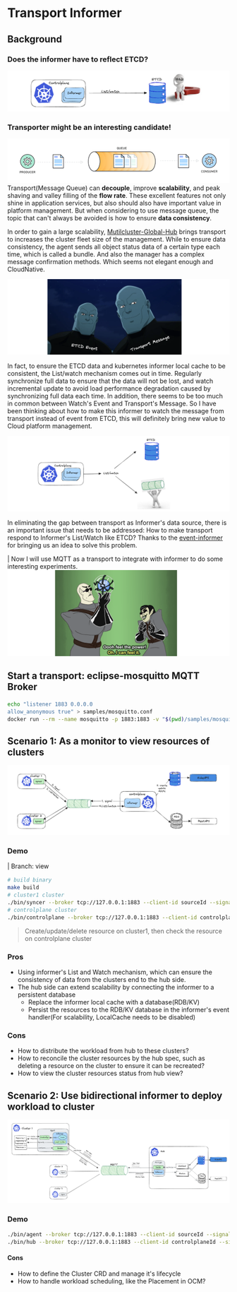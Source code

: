 # Transport Informer

## Background
### Does the informer have to reflect ETCD? 
![001](./docs/images/001.png)
### Transporter might be an interesting candidate!

![message queue](./docs/images/message-queue.png)
Transport(Message Queue) can **decouple**, improve **scalability**, and peak shaving and valley filling of the **flow rate**. These excellent features not only shine in application services, but also should also have important value in platform management. But when considering to use message queue, the topic that can't always be avoided is how to ensure **data consistency**.

In order to gain a large scalability, [Mutilcluster-Global-Hub](https://github.com/stolostron/multicluster-global-hub) brings transport to increases the cluster fleet size of the management. While to ensure data consistency, the agent sends all object status data of a certain type each time, which is called a bundle. And also the manager has a complex message confirmation methods. Which seems not elegant enough and CloudNative. 

![twins](./docs/images/twins.png)

In fact, to ensure the ETCD data and kubernetes informer local cache to be consistent, the List/watch mechanism comes out in time. Regularly synchronize full data to ensure that the data will not be lost, and watch incremental update to avoid load performance degradation caused by synchronizing full data each time. In addition, there seems to be too much in common between Watch's Event and Transport's Message. So I have been thinking about how to make this informer to watch the message from transport instead of event from ETCD, this will definitely bring new value to Cloud platform management. 

![002](./docs/images/002.png)
<!-- <img src="./docs/images/002.png" width="100%" height="40%"> -->
In eliminating the gap between transport as Informer's data source, there is an important issue that needs to be addressed:
How to make transport respond to Informer's List/Watch like ETCD? Thanks to the [event-informer](https://github.com/qiujian16/events-informer) for bringing us an idea to solve this problem.

| Now I will use MQTT as a transport to integrate with informer to do some interesting experiments.
![feel the power](./docs/images/power.png)
<!-- <img src="./docs/images/feel-the-power.png" width="100%" height="220"> -->


## Start a transport: eclipse-mosquitto MQTT Broker
```bash
echo "listener 1883 0.0.0.0
allow_anonymous true" > samples/mosquitto.conf
docker run --rm --name mosquitto -p 1883:1883 -v "$(pwd)/samples/mosquitto.conf:/mosquitto/config/mosquitto.conf" eclipse-mosquitto
```

## Scenario 1: As a monitor to view resources of clusters
![003](./docs/images/003.png)

### Demo
| Branch: view 
```bash
# build binary
make build
# cluster1 cluster
./bin/syncer --broker tcp://127.0.0.1:1883 --client-id sourceId --signal-topic /signal --payload-topic /payload --cluster cluster1
# controlplane cluster
./bin/controlplane --broker tcp://127.0.0.1:1883 --client-id controlplaneId --signal-topic /signal --payload-topic /payload
```
> Create/update/delete resource on cluster1, then check the resource on controlplane cluster

### Pros
- Using informer's List and Watch mechanism, which can ensure the consistency of data from the clusters end to the hub side.
- The hub side can extend scalability by connecting the informer to a persistent database
  - Replace the informer local cache with a database(RDB/KV)
  - Persist the resources to the RDB/KV database in the informer's event handler(For scalability, LocalCache needs to be disabled)


### Cons
- How to distribute the workload from hub to these clusters?
- How to reconcile the cluster resources by the hub spec, such as deleting a resource on the cluster to ensure it can be recreated?
- How to view the cluster resources status from hub view?

## Scenario 2: Use bidirectional informer to deploy workload to cluster
![004](./docs/images/004.png)

### Demo
```bash
./bin/agent --broker tcp://127.0.0.1:1883 --client-id sourceId --signal-topic /signal --payload-topic /payload --cluster cluster1
./bin/hub --broker tcp://127.0.0.1:1883 --client-id controlplaneId --signal-topic /signal --payload-topic /payload
```

#### Cons
- How to define the Cluster CRD and manage it's lifecycle
- How to handle workload scheduling, like the Placement in OCM?